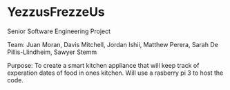 # YezzusFrezzeUs
Senior Software Engineering Project

Team: Juan Moran, Davis Mitchell, Jordan Ishii, Matthew Perera, Sarah De Pillis-Llindheim, Sawyer Stemm

Purpose: To create a smart kitchen appliance that will keep track of experation dates of food in ones kitchen. Will use a rasberry pi 3 to host the code. 

